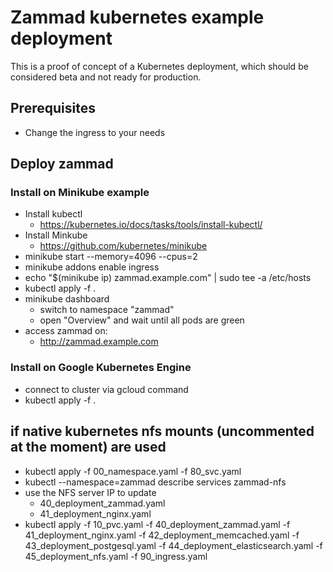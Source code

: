 # Zammad kubernetes example deployment

This is a proof of concept of a Kubernetes deployment, which should be considered
beta and not ready for production.

## Prerequisites

- Change the ingress to your needs


## Deploy zammad

### Install on Minikube example

* Install kubectl
  * https://kubernetes.io/docs/tasks/tools/install-kubectl/
* Install Minkube
  * https://github.com/kubernetes/minikube
* minikube start --memory=4096 --cpus=2
* minikube addons enable ingress
* echo "$(minikube ip) zammad.example.com" | sudo tee -a /etc/hosts
* kubectl apply -f .
* minikube dashboard
  * switch to namespace "zammad"
  * open "Overview" and wait until all pods are green
* access zammad on:
  * http://zammad.example.com


### Install on Google Kubernetes Engine
* connect to cluster via gcloud command
* kubectl apply -f .





## if native kubernetes nfs mounts (uncommented at the moment) are used
* kubectl apply -f 00_namespace.yaml -f 80_svc.yaml
* kubectl --namespace=zammad describe services zammad-nfs
* use the NFS server IP to update
  - 40_deployment_zammad.yaml
  - 41_deployment_nginx.yaml
* kubectl apply -f 10_pvc.yaml -f 40_deployment_zammad.yaml -f 41_deployment_nginx.yaml -f 42_deployment_memcached.yaml -f 43_deployment_postgesql.yaml -f 44_deployment_elasticsearch.yaml -f 45_deployment_nfs.yaml -f 90_ingress.yaml
